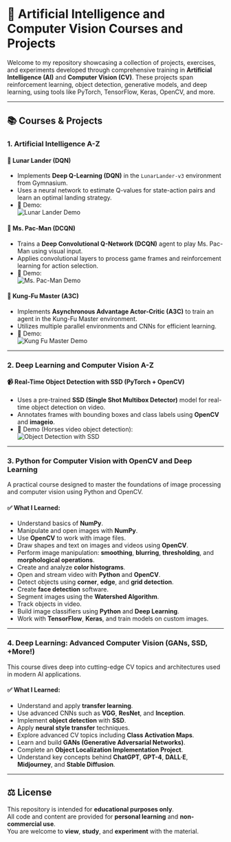 # 🧠 Artificial Intelligence and Computer Vision Courses and Projects

Welcome to my repository showcasing a collection of projects, exercises, and experiments developed through comprehensive training in **Artificial Intelligence (AI)** and **Computer Vision (CV)**. These projects span reinforcement learning, object detection, generative models, and deep learning, using tools like PyTorch, TensorFlow, Keras, OpenCV, and more.

---

## 📚 Courses & Projects

### 1. **Artificial Intelligence A-Z**

#### 🚀 Lunar Lander (DQN)
- Implements **Deep Q-Learning (DQN)** in the `LunarLander-v3` environment from Gymnasium.
- Uses a neural network to estimate Q-values for state-action pairs and learn an optimal landing strategy.
- 🎥 Demo:  
  ![Lunar Lander Demo](./assets/lunarLander.gif)

#### 👾 Ms. Pac-Man (DCQN)
- Trains a **Deep Convolutional Q-Network (DCQN)** agent to play Ms. Pac-Man using visual input.
- Applies convolutional layers to process game frames and reinforcement learning for action selection.
- 🎥 Demo:  
  ![Ms. Pac-Man Demo](./assets/pacman.gif)

#### 🥋 Kung-Fu Master (A3C)
- Implements **Asynchronous Advantage Actor-Critic (A3C)** to train an agent in the Kung-Fu Master environment.
- Utilizes multiple parallel environments and CNNs for efficient learning.
- 🎥 Demo:  
  ![Kung Fu Master Demo](./assets/kungfu.gif)

---

### 2. **Deep Learning and Computer Vision A-Z**

#### 📹 Real-Time Object Detection with SSD (PyTorch + OpenCV)
- Uses a pre-trained **SSD (Single Shot Multibox Detector)** model for real-time object detection on video.
- Annotates frames with bounding boxes and class labels using **OpenCV** and **imageio**.
- 🎥 Demo (Horses video object detection):  
  ![Object Detection with SSD](./assets/output.gif)

---

### 3. **Python for Computer Vision with OpenCV and Deep Learning**

A practical course designed to master the foundations of image processing and computer vision using Python and OpenCV.

#### ✅ What I Learned:
- Understand basics of **NumPy**.
- Manipulate and open images with **NumPy**.
- Use **OpenCV** to work with image files.
- Draw shapes and text on images and videos using **OpenCV**.
- Perform image manipulation: **smoothing**, **blurring**, **thresholding**, and **morphological operations**.
- Create and analyze **color histograms**.
- Open and stream video with **Python** and **OpenCV**.
- Detect objects using **corner**, **edge**, and **grid detection**.
- Create **face detection** software.
- Segment images using the **Watershed Algorithm**.
- Track objects in video.
- Build image classifiers using **Python** and **Deep Learning**.
- Work with **TensorFlow**, **Keras**, and train models on custom images.

---

### 4. **Deep Learning: Advanced Computer Vision (GANs, SSD, +More!)**

This course dives deep into cutting-edge CV topics and architectures used in modern AI applications.

#### ✅ What I Learned:
- Understand and apply **transfer learning**.
- Use advanced CNNs such as **VGG**, **ResNet**, and **Inception**.
- Implement **object detection** with **SSD**.
- Apply **neural style transfer** techniques.
- Explore advanced CV topics including **Class Activation Maps**.
- Learn and build **GANs (Generative Adversarial Networks)**.
- Complete an **Object Localization Implementation Project**.
- Understand key concepts behind **ChatGPT**, **GPT-4**, **DALL·E**, **Midjourney**, and **Stable Diffusion**.

---

## ⚖️ License

This repository is intended for **educational purposes only**.  
All code and content are provided for **personal learning** and **non-commercial use**.  
You are welcome to **view**, **study**, and **experiment** with the material.